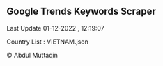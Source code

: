 

## Google Trends Keywords Scraper 
 
Last Update 01-12-2022 , 12:19:07

Country List :
VIETNAM.json



© Abdul Muttaqin 
